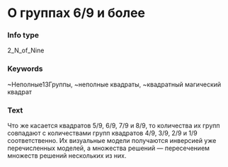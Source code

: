 # О группах 6/9 и более
### Info type
2_N_of_Nine
### Keywords
~Неполные13Группы, ~неполные квадраты, ~квадратный магический квадрат
### Text
Что же касается квадратов 5/9, 6/9, 7/9 и 8/9, то количества их групп совпадают с количествами групп квадратов 4/9, 3/9, 2/9 и 1/9 соответственно. Их визуальные модели получаются инверсией уже перечисленных моделей, а множества решений — пересечением множеств решений нескольких из них.
```
